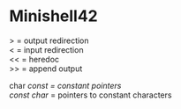 # Minishell42

\> = output redirection  
< = input redirection  
<< = heredoc  
\>> = append output  

char *const = constant pointers  
const char* =  pointers to constant characters
